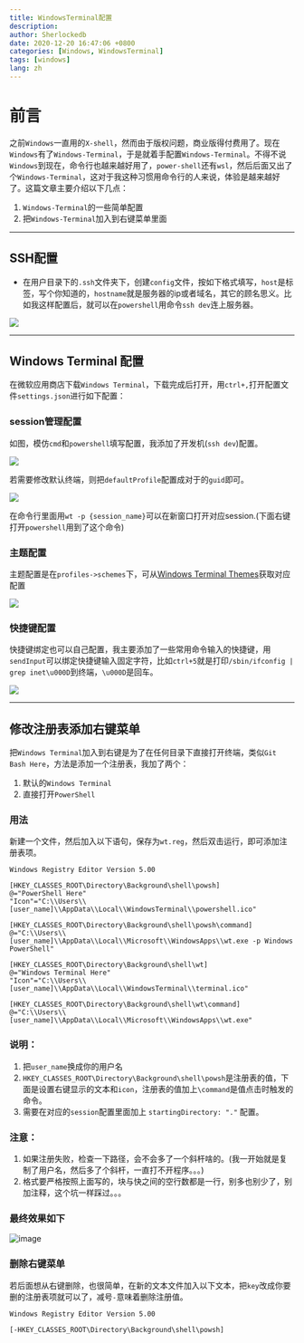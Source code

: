```yaml
---
title: WindowsTerminal配置
description:
author: Sherlockedb
date: 2020-12-20 16:47:06 +0800
categories: [Windows, WindowsTerminal]
tags: [windows]
lang: zh
---
```



# 前言
之前`Windows`一直用的`X-shell`，然而由于版权问题，商业版得付费用了。现在`Windows`有了`Windows-Terminal`，于是就着手配置`Windows-Terminal`。不得不说`Windows`到现在，命令行也越来越好用了，`power-shell`还有`wsl`，然后后面又出了个`Windows-Terminal`，这对于我这种习惯用命令行的人来说，体验是越来越好了。这篇文章主要介绍以下几点：
1. `Windows-Terminal`的一些简单配置
2. 把`Windows-Terminal`加入到右键菜单里面

---

## SSH配置
* 在用户目录下的`.ssh`文件夹下，创建`config`文件，按如下格式填写，`host`是标签，写个你知道的，`hostname`就是服务器的ip或者域名，其它的顾名思义。比如我这样配置后，就可以在`powershell`用命令`ssh dev`连上服务器。

![](https://raw.githubusercontent.com/Sherlockedb/github.page/gh-pages/blog/20201218162246.png)

---
            
## Windows Terminal 配置
在微软应用商店下载`Windows Terminal`，下载完成后打开，用`ctrl+,`打开配置文件`settings.json`进行如下配置：

### session管理配置

如图，模仿`cmd`和`powershell`填写配置，我添加了开发机(`ssh dev`)配置。

![](https://raw.githubusercontent.com/Sherlockedb/github.page/gh-pages/blog/20201218162348.png)

若需要修改默认终端，则把`defaultProfile`配置成对于的`guid`即可。

![](https://raw.githubusercontent.com/Sherlockedb/github.page/gh-pages/blog/20201218162409.png)

在命令行里面用`wt -p {session_name}`可以在新窗口打开对应session.(下面右键打开`powershell`用到了这个命令)

### 主题配置

主题配置是在`profiles->schemes`下，可从[Windows Terminal Themes](https://windowsterminalthemes.dev)获取对应配置

![](https://raw.githubusercontent.com/Sherlockedb/github.page/gh-pages/blog/20201218162501.png)

### 快捷键配置

快捷键绑定也可以自己配置，我主要添加了一些常用命令输入的快捷键，用`sendInput`可以绑定快捷键输入固定字符，比如`ctrl+5`就是打印`/sbin/ifconfig | grep inet\u000D`到终端，`\u000D`是回车。

![](https://raw.githubusercontent.com/Sherlockedb/github.page/gh-pages/blog/20201218162525.png)

---

## 修改注册表添加右键菜单

把`Windows Terminal`加入到右键是为了在任何目录下直接打开终端，类似`Git Bash Here`，方法是添加一个注册表，我加了两个：
1. 默认的`Windows Terminal`
2. 直接打开`PowerShell`

### 用法
新建一个文件，然后加入以下语句，保存为`wt.reg`，然后双击运行，即可添加注册表项。

```reg
Windows Registry Editor Version 5.00

[HKEY_CLASSES_ROOT\Directory\Background\shell\powsh]
@="PowerShell Here"
"Icon"="C:\\Users\\[user_name]\\AppData\\Local\\WindowsTerminal\\powershell.ico"

[HKEY_CLASSES_ROOT\Directory\Background\shell\powsh\command]
@="C:\\Users\\[user_name]\\AppData\\Local\\Microsoft\\WindowsApps\\wt.exe -p Windows PowerShell"

[HKEY_CLASSES_ROOT\Directory\Background\shell\wt]
@="Windows Terminal Here"
"Icon"="C:\\Users\\[user_name]\\AppData\\Local\\WindowsTerminal\\terminal.ico"

[HKEY_CLASSES_ROOT\Directory\Background\shell\wt\command]
@="C:\\Users\\[user_name]\\AppData\\Local\\Microsoft\\WindowsApps\\wt.exe"
```

### 说明：
1. 把`user_name`换成你的用户名
2. `HKEY_CLASSES_ROOT\Directory\Background\shell\powsh`是注册表的值，下面是设置右键显示的文本和`icon`，注册表的值加上`\command`是值点击时触发的命令。
3. 需要在对应的`session`配置里面加上 `startingDirectory: "."` 配置。

### 注意：
1. 如果注册失败，检查一下路径，会不会多了一个斜杆啥的。(我一开始就是复制了用户名，然后多了个斜杆，一直打不开程序。。。)
2. 格式要严格按照上面写的，块与快之间的空行数都是一行，别多也别少了，别加注释，这个坑一样踩过。。。

### 最终效果如下
![image](https://raw.githubusercontent.com/Sherlockedb/github.page/gh-pages/blog/20201218162721.png)

### 删除右键菜单
若后面想从右键删除，也很简单，在新的文本文件加入以下文本，把`key`改成你要删的注册表项就可以了，减号`-`意味着删除注册值。
```reg
Windows Registry Editor Version 5.00
 
[-HKEY_CLASSES_ROOT\Directory\Background\shell\powsh]
```